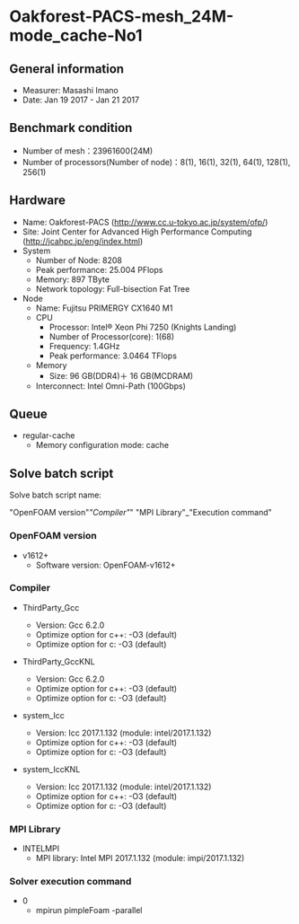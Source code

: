 # Oakforest-PACS-mesh_24M-mode_cache-No1

## General information

* Measurer:  Masashi Imano
* Date: Jan 19 2017 - Jan 21 2017

## Benchmark condition

* Number of mesh：23961600(24M)
* Number of processors(Number of node)：8(1), 16(1), 32(1), 64(1), 128(1), 256(1)

## Hardware

* Name: Oakforest-PACS (http://www.cc.u-tokyo.ac.jp/system/ofp/)
* Site: Joint Center for Advanced High Performance Computing (http://jcahpc.jp/eng/index.html)
* System
  * Number of Node: 8208
  * Peak performance: 25.004 PFlops
  * Memory: 897 TByte
  * Network topology: Full-bisection Fat Tree
* Node
  * Name: Fujitsu PRIMERGY CX1640 M1
  * CPU
    * Processor: Intel® Xeon Phi 7250 (Knights Landing)
    * Number of Processor(core): 1(68)
    * Frequency: 1.4GHz
    * Peak performance: 3.0464 TFlops
  * Memory
    * Size: 96 GB(DDR4)＋ 16 GB(MCDRAM)
  * Interconnect: Intel Omni-Path (100Gbps)

## Queue

* regular-cache
  * Memory configuration mode: cache

## Solve batch script

Solve batch script name:

"OpenFOAM version"_"Compiler"_" "MPI Library"_"Execution command" 

### OpenFOAM version

* v1612+
  * Software version: OpenFOAM-v1612+

### Compiler

* ThirdParty_Gcc
  * Version: Gcc 6.2.0
  * Optimize option for c++: -O3 (default)
  * Optimize option for c: -O3 (default)

* ThirdParty_GccKNL
  * Version: Gcc 6.2.0
  * Optimize option for c++: -O3 (default)
  * Optimize option for c: -O3 (default)

* system_Icc
  * Version: Icc 2017.1.132 (module: intel/2017.1.132)
  * Optimize option for c++: -O3 (default)
  * Optimize option for c: -O3 (default)

* system_IccKNL
  * Version: Icc 2017.1.132 (module: intel/2017.1.132)
  * Optimize option for c++: -O3 (default)
  * Optimize option for c: -O3 (default)

### MPI Library 

* INTELMPI
  * MPI library: Intel MPI 2017.1.132 (module: impi/2017.1.132)

### Solver execution command 

* 0
  * mpirun pimpleFoam -parallel
